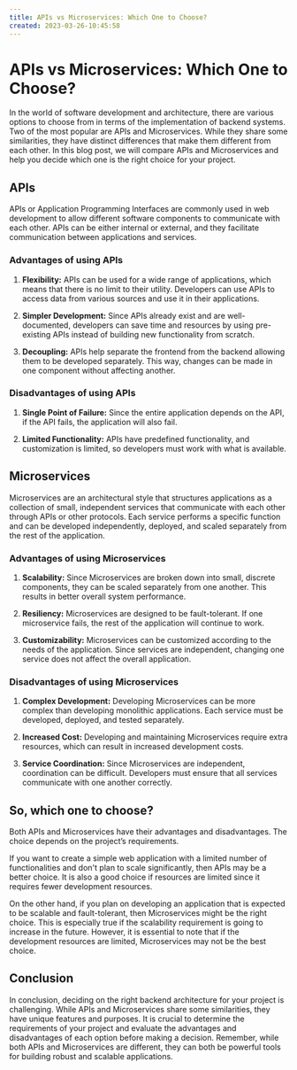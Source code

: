 ```yaml
---
title: APIs vs Microservices: Which One to Choose? 
created: 2023-03-26-10:45:58
---
```


# APIs vs Microservices: Which One to Choose?

In the world of software development and architecture, there are various options to choose from in terms of the implementation of backend systems. Two of the most popular are APIs and Microservices. While they share some similarities, they have distinct differences that make them different from each other. In this blog post, we will compare APIs and Microservices and help you decide which one is the right choice for your project.

## APIs

APIs or Application Programming Interfaces are commonly used in web development to allow different software components to communicate with each other. APIs can be either internal or external, and they facilitate communication between applications and services. 

### Advantages of using APIs

1. **Flexibility:** APIs can be used for a wide range of applications, which means that there is no limit to their utility. Developers can use APIs to access data from various sources and use it in their applications. 

2. **Simpler Development:** Since APIs already exist and are well-documented, developers can save time and resources by using pre-existing APIs instead of building new functionality from scratch.

3. **Decoupling:** APIs help separate the frontend from the backend allowing them to be developed separately. This way, changes can be made in one component without affecting another.

### Disadvantages of using APIs

1. **Single Point of Failure:** Since the entire application depends on the API, if the API fails, the application will also fail.

2. **Limited Functionality:** APIs have predefined functionality, and customization is limited, so developers must work with what is available.

## Microservices

Microservices are an architectural style that structures applications as a collection of small, independent services that communicate with each other through APIs or other protocols. Each service performs a specific function and can be developed independently, deployed, and scaled separately from the rest of the application.

### Advantages of using Microservices

1. **Scalability:** Since Microservices are broken down into small, discrete components, they can be scaled separately from one another. This results in better overall system performance.

2. **Resiliency:** Microservices are designed to be fault-tolerant. If one microservice fails, the rest of the application will continue to work.

3. **Customizability:** Microservices can be customized according to the needs of the application. Since services are independent, changing one service does not affect the overall application.

### Disadvantages of using Microservices

1. **Complex Development:** Developing Microservices can be more complex than developing monolithic applications. Each service must be developed, deployed, and tested separately.

2. **Increased Cost:** Developing and maintaining Microservices require extra resources, which can result in increased development costs.

3. **Service Coordination:** Since Microservices are independent, coordination can be difficult. Developers must ensure that all services communicate with one another correctly.

## So, which one to choose?

Both APIs and Microservices have their advantages and disadvantages. The choice depends on the project’s requirements.

If you want to create a simple web application with a limited number of functionalities and don't plan to scale significantly, then APIs may be a better choice. It is also a good choice if resources are limited since it requires fewer development resources.

On the other hand, if you plan on developing an application that is expected to be scalable and fault-tolerant, then Microservices might be the right choice. This is especially true if the scalability requirement is going to increase in the future. However, it is essential to note that if the development resources are limited, Microservices may not be the best choice.

## Conclusion

In conclusion, deciding on the right backend architecture for your project is challenging. While APIs and Microservices share some similarities, they have unique features and purposes. It is crucial to determine the requirements of your project and evaluate the advantages and disadvantages of each option before making a decision. Remember, while both APIs and Microservices are different, they can both be powerful tools for building robust and scalable applications.
